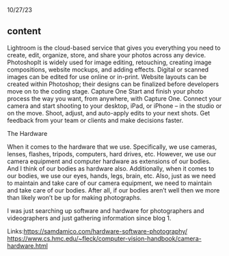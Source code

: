 10/27/23


## content
Lightroom is the cloud-based service that gives you everything you need to create, edit, organize, store, and share your photos across any device.
 PhotoshopIt is widely used for image editing, retouching, creating image compositions, website mockups, and adding effects. Digital or scanned images can be edited for use online or in-print. Website layouts can be created within Photoshop; their designs can be finalized before developers move on to the coding stage.
Capture One Start and finish your photo process the way you want, from anywhere, with Capture One. Connect your camera and start shooting to your desktop, iPad, or iPhone – in the studio or on the move.  Shoot, adjust, and auto-apply edits to your next shots.  Get feedback from your team or clients and make decisions faster.

The 
Hardware

When it comes to the hardware that we use.
Specifically, we use cameras, lenses, flashes, tripods, computers, hard drives, etc.
However, we use our camera equipment and computer hardware as extensions of our bodies.
And I think of our bodies as hardware also.
Additionally, when it comes to our bodies, we use our eyes, hands, legs, brain, etc.
Also, just as we need to maintain and take care of our camera equipment, we need to maintain and take care of our bodies.
After all, if our bodies aren’t well then we more than likely won’t be up for making photographs.

I was just searching up software and hardware for photographers and videographers and just gathering information since blog 1.

Links:https://samdamico.com/hardware-software-photography/
    https://www.cs.hmc.edu/~fleck/computer-vision-handbook/camera-hardware.html


